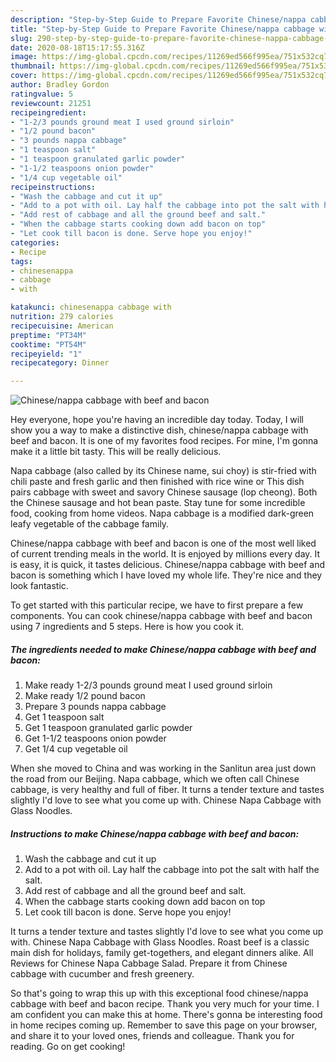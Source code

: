 ```yaml
---
description: "Step-by-Step Guide to Prepare Favorite Chinese/nappa cabbage with beef and bacon"
title: "Step-by-Step Guide to Prepare Favorite Chinese/nappa cabbage with beef and bacon"
slug: 290-step-by-step-guide-to-prepare-favorite-chinese-nappa-cabbage-with-beef-and-bacon
date: 2020-08-18T15:17:55.316Z
image: https://img-global.cpcdn.com/recipes/11269ed566f995ea/751x532cq70/chinesenappa-cabbage-with-beef-and-bacon-recipe-main-photo.jpg
thumbnail: https://img-global.cpcdn.com/recipes/11269ed566f995ea/751x532cq70/chinesenappa-cabbage-with-beef-and-bacon-recipe-main-photo.jpg
cover: https://img-global.cpcdn.com/recipes/11269ed566f995ea/751x532cq70/chinesenappa-cabbage-with-beef-and-bacon-recipe-main-photo.jpg
author: Bradley Gordon
ratingvalue: 5
reviewcount: 21251
recipeingredient:
- "1-2/3 pounds ground meat I used ground sirloin"
- "1/2 pound bacon"
- "3 pounds nappa cabbage"
- "1 teaspoon salt"
- "1 teaspoon granulated garlic powder"
- "1-1/2 teaspoons onion powder"
- "1/4 cup vegetable oil"
recipeinstructions:
- "Wash the cabbage and cut it up"
- "Add to a pot with oil. Lay half the cabbage into pot the salt with half the salt."
- "Add rest of cabbage and all the ground beef and salt."
- "When the cabbage starts cooking down add bacon on top"
- "Let cook till bacon is done. Serve hope you enjoy!"
categories:
- Recipe
tags:
- chinesenappa
- cabbage
- with

katakunci: chinesenappa cabbage with 
nutrition: 279 calories
recipecuisine: American
preptime: "PT34M"
cooktime: "PT54M"
recipeyield: "1"
recipecategory: Dinner

---
```



![Chinese/nappa cabbage with beef and bacon](https://img-global.cpcdn.com/recipes/11269ed566f995ea/751x532cq70/chinesenappa-cabbage-with-beef-and-bacon-recipe-main-photo.jpg)

Hey everyone, hope you're having an incredible day today. Today, I will show you a way to make a distinctive dish, chinese/nappa cabbage with beef and bacon. It is one of my favorites food recipes. For mine, I'm gonna make it a little bit tasty. This will be really delicious.

Napa cabbage (also called by its Chinese name, sui choy) is stir-fried with chili paste and fresh garlic and then finished with rice wine or This dish pairs cabbage with sweet and savory Chinese sausage (lop cheong). Both the Chinese sausage and hot bean paste. Stay tune for some incredible food, cooking from home videos. Napa cabbage is a modified dark-green leafy vegetable of the cabbage family.

Chinese/nappa cabbage with beef and bacon is one of the most well liked of current trending meals in the world. It is enjoyed by millions every day. It is easy, it is quick, it tastes delicious. Chinese/nappa cabbage with beef and bacon is something which I have loved my whole life. They're nice and they look fantastic.


To get started with this particular recipe, we have to first prepare a few components. You can cook chinese/nappa cabbage with beef and bacon using 7 ingredients and 5 steps. Here is how you cook it.

<!--inarticleads1-->

##### The ingredients needed to make Chinese/nappa cabbage with beef and bacon:

1. Make ready 1-2/3 pounds ground meat I used ground sirloin
1. Make ready 1/2 pound bacon
1. Prepare 3 pounds nappa cabbage
1. Get 1 teaspoon salt
1. Get 1 teaspoon granulated garlic powder
1. Get 1-1/2 teaspoons onion powder
1. Get 1/4 cup vegetable oil


When she moved to China and was working in the Sanlitun area just down the road from our Beijing. Napa cabbage, which we often call Chinese cabbage, is very healthy and full of fiber. It turns a tender texture and tastes slightly I&#39;d love to see what you come up with. Chinese Napa Cabbage with Glass Noodles. 

<!--inarticleads2-->

##### Instructions to make Chinese/nappa cabbage with beef and bacon:

1. Wash the cabbage and cut it up
1. Add to a pot with oil. Lay half the cabbage into pot the salt with half the salt.
1. Add rest of cabbage and all the ground beef and salt.
1. When the cabbage starts cooking down add bacon on top
1. Let cook till bacon is done. Serve hope you enjoy!


It turns a tender texture and tastes slightly I&#39;d love to see what you come up with. Chinese Napa Cabbage with Glass Noodles. Roast beef is a classic main dish for holidays, family get-togethers, and elegant dinners alike. All Reviews for Chinese Napa Cabbage Salad. Prepare it from Chinese cabbage with cucumber and fresh greenery. 

So that's going to wrap this up with this exceptional food chinese/nappa cabbage with beef and bacon recipe. Thank you very much for your time. I am confident you can make this at home. There's gonna be interesting food in home recipes coming up. Remember to save this page on your browser, and share it to your loved ones, friends and colleague. Thank you for reading. Go on get cooking!
